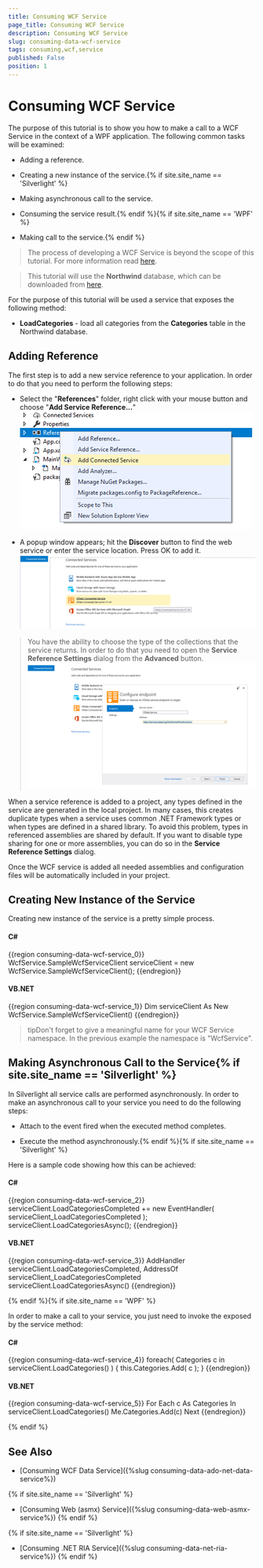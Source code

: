 ```yaml
---
title: Consuming WCF Service
page_title: Consuming WCF Service
description: Consuming WCF Service
slug: consuming-data-wcf-service
tags: consuming,wcf,service
published: False
position: 1
---
```


# Consuming WCF Service



The purpose of this tutorial is to show you how to make a call to a WCF Service in the context of a WPF application. The following common tasks will be examined:

* Adding a reference.

* Creating a new instance of the service.{% if site.site_name == 'Silverlight' %}

* Making asynchronous call to the service.

* Consuming the service result.{% endif %}{% if site.site_name == 'WPF' %}

* Making call to the service.{% endif %}

>The process of developing a WCF Service is beyond the scope of this tutorial. For more information read [here](http://msdn.microsoft.com/en-us/library/bb332338.aspx).

>This tutorial will use the __Northwind__ database, which can be downloaded from [here](http://www.microsoft.com/downloads/details.aspx?FamilyID=06616212-0356-46A0-8DA2-EEBC53A68034&displaylang=en).

For the purpose of this tutorial will be used a service that exposes the following method:

* __LoadCategories__ - load all categories from the __Categories__ table in the Northwind database. 

## Adding Reference

The first step is to add a new service reference to your application. In order to do that you need to perform the following steps:

* Select the "__References__" folder, right click with your mouse button and choose "__Add Service Reference...__"
![Common Consuming Data Wcf Service 010](images/Common_ConsumingDataWcfService_010.png)

*  A popup window appears; hit the __Discover__ button to find the web service or enter the service location. Press OK to add it. 
![Common Consuming Data Wcf Service 020](images/Common_ConsumingDataWcfService_020.png)

>You have the ability to choose the type of the collections that the service returns. In order to do that you need to open the __Service Reference Settings__ dialog from the __Advanced__ button.
![Common Consuming Data Wcf Service 030](images/Common_ConsumingDataWcfService_030.png)

When a service reference is added to a project, any types defined in the service are generated in the local project. In many cases, this creates duplicate types when a service uses common .NET Framework types or when types are defined in a shared library. To avoid this problem, types in referenced assemblies are shared by default. If you want to disable type sharing for one or more assemblies, you can do so in the __Service Reference Settings__ dialog.

Once the WCF service is added all needed assemblies and configuration files will be automatically included in your project. 

## Creating New Instance of the Service

Creating new instance of the service is a pretty simple process.

#### __C#__

{{region consuming-data-wcf-service_0}}
	WcfService.SampleWcfServiceClient serviceClient = new WcfService.SampleWcfServiceClient();
	{{endregion}}



#### __VB.NET__

{{region consuming-data-wcf-service_1}}
	Dim serviceClient As New WcfService.SampleWcfServiceClient()
	{{endregion}}



>tipDon't forget to give a meaningful name for your WCF Service namespace. In the previous example the namespace is "WcfService".

## Making Asynchronous Call to the Service{% if site.site_name == 'Silverlight' %}

In Silverlight all service calls are performed asynchronously. In order to make an asynchronous call to your service you need to do the following steps:

* Attach to the event fired when the executed method completes.

* Execute the method asynchronously.{% endif %}{% if site.site_name == 'Silverlight' %}

Here is a sample code showing how this can be achieved:

#### __C#__

{{region consuming-data-wcf-service_2}}
	serviceClient.LoadCategoriesCompleted += new EventHandler<LoadCategoriesCompletedEventArgs>( serviceClient_LoadCategoriesCompleted );
	serviceClient.LoadCategoriesAsync();
	{{endregion}}



#### __VB.NET__

{{region consuming-data-wcf-service_3}}
	AddHandler serviceClient.LoadCategoriesCompleted, AddressOf serviceClient_LoadCategoriesCompleted
	serviceClient.LoadCategoriesAsync()
	{{endregion}}

{% endif %}{% if site.site_name == 'WPF' %}

In order to make a call to your service, you just need to invoke the exposed by the service method:

#### __C#__

{{region consuming-data-wcf-service_4}}
	foreach( Categories c in serviceClient.LoadCategories() )
	{
	    this.Categories.Add( c );
	}
	{{endregion}}



#### __VB.NET__

{{region consuming-data-wcf-service_5}}
	For Each c As Categories In serviceClient.LoadCategories()
	    Me.Categories.Add(c)
	Next
	{{endregion}}

{% endif %}

## See Also

 * [Consuming WCF Data Service]({%slug consuming-data-ado-net-data-service%})

 {% if site.site_name == 'Silverlight' %} 
 * [Consuming Web (asmx) Service]({%slug consuming-data-web-asmx-service%})
{% endif %}

 {% if site.site_name == 'Silverlight' %} 
 * [Consuming .NET RIA Service]({%slug consuming-data-net-ria-service%})
 {% endif %}
